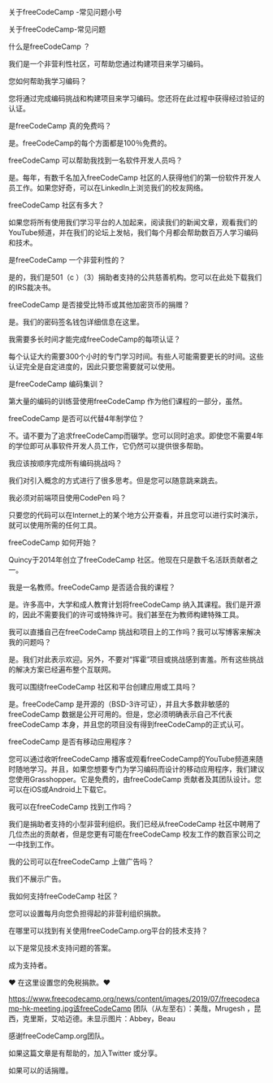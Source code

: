 关于freeCodeCamp -常见问题小号

关于freeCodeCamp-常见问题

什么是freeCodeCamp ？

我们是一个非营利性社区，可帮助您通过构建项目来学习编码。

您如何帮助我学习编码？

您将通过完成编码挑战和构建项目来学习编码。您还将在此过程中获得经过验证的认证。

是freeCodeCamp 真的免费吗？

是。freeCodeCamp的每个方面都是100％免费的。

freeCodeCamp 可以帮助我找到一名软件开发人员吗？

是。每年，有数千名加入freeCodeCamp 社区的人获得他们的第一份软件开发人员工作。如果您好奇，可以在LinkedIn上浏览我们的校友网络。 

freeCodeCamp 社区有多大？

如果您将所有使用我们学习平台的人加起来，阅读我们的新闻文章，观看我们的YouTube频道，并在我们的论坛上发帖，我们每个月都会帮助数百万人学习编码和技术。   

是freeCodeCamp 一个非营利性的？

是的，我们是501（c ）（3）捐助者支持的公共慈善机构。您可以在此处下载我们的IRS裁决书。  

freeCodeCamp 是否接受比特币或其他加密货币的捐赠？

是。我们的密码签名钱包详细信息在这里。 

我需要多长时间才能完成freeCodeCamp的每项认证？

每个认证大约需要300个小时的专门学习时间。有些人可能需要更长的时间。这些认证完全是自定进度的，因此只要您需要就可以使用。

是freeCodeCamp 编码集训？

第大量的编码的训练营使用freeCodeCamp 作为他们课程的一部分，虽然。

freeCodeCamp 是否可以代替4年制学位？

不。请不要为了追求freeCodeCamp而辍学。您可以同时追求。即使您不需要4年的学位即可从事软件开发人员工作，它仍然可以提供很多帮助。

我应该按顺序完成所有编码挑战吗？

我们对引入概念的方式进行了很多思考。但是您可以随意跳来跳去。

我必须对前端项目使用CodePen 吗？

只要您的代码可以在Internet上的某个地方公开查看，并且您可以进行实时演示，就可以使用所需的任何工具。

freeCodeCamp 如何开始？

Quincy于2014年创立了freeCodeCamp 社区。他现在只是数千名活跃贡献者之一。 

我是一名教师。freeCodeCamp 是否适合我的课程？

是。许多高中，大学和成人教育计划将freeCodeCamp 纳入其课程。我们是开源的，因此不需要我们的许可或特殊许可。我们甚至在为教师构建特殊工具。

我可以直播自己在freeCodeCamp 挑战和项目上的工作吗？我可以写博客来解决我的问题吗？

是。我们对此表示欢迎。另外，不要对“挥霍”项目或挑战感到害羞。所有这些挑战的解决方案已经遍布整个互联网。

我可以围绕freeCodeCamp 社区和平台创建应用或工具吗？

是。freeCodeCamp 是开源的（BSD-3许可证），并且大多数非敏感的freeCodeCamp 数据是公开可用的。但是，您必须明确表示自己不代表freeCodeCamp 本身，并且您的项目没有得到freeCodeCamp的正式认可。

freeCodeCamp 是否有移动应用程序？

您可以通过收听freeCodeCamp 播客或观看freeCodeCamp的YouTube频道来随时随地学习。并且，如果您想要专门为学习编码而设计的移动应用程序，我们建议您使用Grasshopper。它是免费的，由freeCodeCamp 贡献者及其团队设计。您可以在iOS或Android上下载它。      

我可以在freeCodeCamp 找到工作吗？

我们是捐助者支持的小型非营利组织。我们已经从freeCodeCamp 社区中聘用了几位杰出的贡献者，但是您更有可能在freeCodeCamp 校友工作的数百家公司之一中找到工作。  

我的公司可以在freeCodeCamp 上做广告吗？

我们不展示广告。

我如何支持freeCodeCamp 社区？

您可以设置每月向您负担得起的非营利组织捐款。 

在哪里可以找到有关使用freeCodeCamp.org平台的技术支持？

以下是常见技术支持问题的答案。 

成为支持者。

❤️ 在这里设置您的免税捐款。❤️

https://www.freecodecamp.org/news/content/images/2019/07/freecodecamp-hk-meeting.jpg该freeCodeCamp 团队（从左至右）：美哉，Mrugesh ，昆西，克里斯，艾哈迈德。未显示图片：Abbey，Beau

感谢freeCodeCamp.org团队。

如果这篇文章是有帮助的，加入Twitter 或分享。   

如果可以的话捐赠。

 

